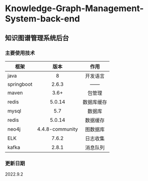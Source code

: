 # Knowledge-Graph-Management-System-back-end

## 知识图谱管理系统后台

### 主要使用技术
|框架|版本|作用|
|-|:------:|:------:|
|java|8|开发语言|
|springboot|2.6.3|——|
|maven|3.6+|包管理|
|redis|5.0.14|数据库缓存|
|mysql|5.7|数据库|
|redis|5.0.14|数据缓存|
|neo4j|4.4.8-community|图数据库|
|ELK|7.6.2|日志收集|
|kafka|2.8.1|消息队列|
### 更新日期
2022.9.2